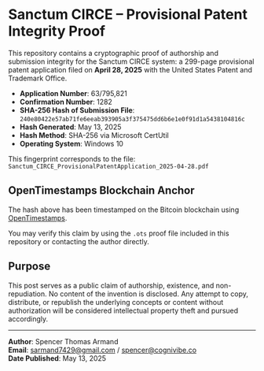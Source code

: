 # Sanctum CIRCE – Provisional Patent Integrity Proof

This repository contains a cryptographic proof of authorship and submission integrity for the Sanctum CIRCE system:
a 299-page provisional patent application filed on **April 28, 2025** with the United States Patent and Trademark Office.

- **Application Number**: 63/795,821  
- **Confirmation Number**: 1282  
- **SHA-256 Hash of Submission File**:  
  `240e80422e57ab71fe6eeab393905a3f375475dd6b6e1e0f91d1a5438104816c`  
- **Hash Generated**: May 13, 2025  
- **Hash Method**: SHA-256 via Microsoft CertUtil  
- **Operating System**: Windows 10

This fingerprint corresponds to the file:
`Sanctum_CIRCE_ProvisionalPatentApplication_2025-04-28.pdf`

## OpenTimestamps Blockchain Anchor

The hash above has been timestamped on the Bitcoin blockchain using [OpenTimestamps](https://opentimestamps.org).

You may verify this claim by using the `.ots` proof file included in this repository or contacting the author directly.

## Purpose

This post serves as a public claim of authorship, existence, and non-repudiation. No content of the invention is disclosed. Any attempt to copy, distribute, or republish the underlying concepts or content without authorization will be considered intellectual property theft and pursued accordingly.

---

**Author**: Spencer Thomas Armand  
**Email**: sarmand7429@gmail.com / spencer@cognivibe.co  
**Date Published**: May 13, 2025
